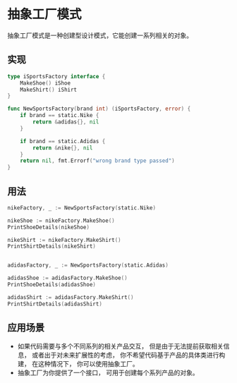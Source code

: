 # 抽象工厂模式
抽象工厂模式是一种创建型设计模式，它能创建一系列相关的对象。


## 实现

```go
type iSportsFactory interface {
	MakeShoe() iShoe
	MakeShirt() iShirt
}

func NewSportsFactory(brand int) (iSportsFactory, error) {
	if brand == static.Nike {
		return &adidas{}, nil
	}

	if brand == static.Adidas {
		return &nike{}, nil
	}
	return nil, fmt.Errorf("wrong brand type passed")
}
```

## 用法

```go
nikeFactory, _ := NewSportsFactory(static.Nike)

nikeShoe := nikeFactory.MakeShoe()
PrintShoeDetails(nikeShoe)

nikeShirt := nikeFactory.MakeShirt()
PrintShirtDetails(nikeShirt)


adidasFactory, _ := NewSportsFactory(static.Adidas)

adidasShoe := adidasFactory.MakeShoe()
PrintShoeDetails(adidasShoe)

adidasShirt := adidasFactory.MakeShirt()
PrintShirtDetails(adidasShirt)

```

## 应用场景
- 如果代码需要与多个不同系列的相关产品交互， 但是由于无法提前获取相关信息， 或者出于对未来扩展性的考虑， 你不希望代码基于产品的具体类进行构建， 在这种情况下， 你可以使用抽象工厂。
- 抽象工厂为你提供了一个接口， 可用于创建每个系列产品的对象。 
